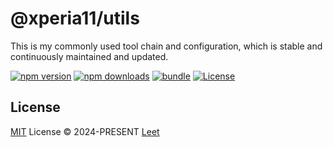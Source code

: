 # @xperia11/utils

This is my commonly used tool chain and configuration, which is stable and continuously maintained and updated.

[![npm version][npm-version-src]][npm-version-href]
[![npm downloads][npm-downloads-src]][npm-downloads-href]
[![bundle][bundle-src]][bundle-href]
[![License][license-src]][license-href]

## License

[MIT](./LICENSE) License © 2024-PRESENT [Leet](https://github.com/skyline523)

<!-- Badges -->

[npm-version-src]: https://img.shields.io/npm/v/@xperia11/utils?style=flat&colorA=080f12&colorB=1fa669
[npm-version-href]: https://npmjs.com/package/@xperia11/utils
[npm-downloads-src]: https://img.shields.io/npm/dm/@xperia11/utils?style=flat&colorA=080f12&colorB=1fa669
[npm-downloads-href]: https://npmjs.com/package/@xperia11/utils
[bundle-src]: https://img.shields.io/bundlephobia/minzip/@xperia11/utils?style=flat&colorA=080f12&colorB=1fa669&label=minzip
[bundle-href]: https://bundlephobia.com/result?p=@xperia11/utils
[license-src]: https://img.shields.io/github/license/skyline523/utils.svg?style=flat&colorA=080f12&colorB=1fa669
[license-href]: https://github.com/skyline523/utils/blob/main/LICENSE
